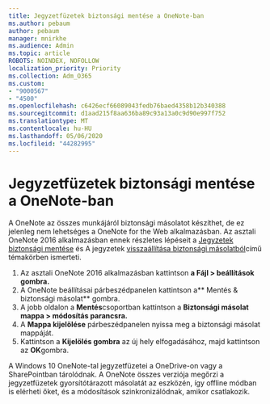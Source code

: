 ```yaml
---
title: Jegyzetfüzetek biztonsági mentése a OneNote-ban
ms.author: pebaum
author: pebaum
manager: mnirkhe
ms.audience: Admin
ms.topic: article
ROBOTS: NOINDEX, NOFOLLOW
localization_priority: Priority
ms.collection: Adm_O365
ms.custom:
- "9000567"
- "4500"
ms.openlocfilehash: c6426ecf66089043fedb76baed4358b12b340388
ms.sourcegitcommit: d1aad215f8aa636ba89c93a13a0c9d90e997f752
ms.translationtype: MT
ms.contentlocale: hu-HU
ms.lasthandoff: 05/06/2020
ms.locfileid: "44282995"
---
```

# <a name="backup-notebooks-in-onenote"></a>Jegyzetfüzetek biztonsági mentése a OneNote-ban

A OneNote az összes munkájáról biztonsági másolatot készíthet, de ez jelenleg nem lehetséges a OneNote for the Web alkalmazásban. Az asztali OneNote 2016 alkalmazásban ennek részletes lépéseit a [Jegyzetek biztonsági mentése](https://support.office.com/article/back-up-notes-f58b34b0-611d-435e-87fa-7942a1767af4#id0eaabaaa=2016,_2013,_2010) és A jegyzetek [visszaállítása biztonsági másolatból](https://support.microsoft.com/office/restore-notes-from-a-backup-5daf9cb0-6769-4998-a5de-f044fdd0d831)című témakörben ismerteti.

1. Az asztali OneNote 2016 alkalmazásban kattintson **a Fájl > beállítások gombra.**
2. A OneNote beállításai párbeszédpanelen kattintson a** Mentés & biztonsági másolat** gombra.
3. A jobb oldalon a **Mentés**csoportban kattintson a **Biztonsági másolat mappa > módosítás parancsra.**
4. A **Mappa kijelölése** párbeszédpanelen nyissa meg a biztonsági másolat mappáját.
5. Kattintson a **Kijelölés gombra** az új hely elfogadásához, majd kattintson az **OK**gombra.

A Windows 10 OneNote-tal jegyzetfüzetei a OneDrive-on vagy a SharePointban tárolódnak. A OneNote összes verziója megőrzi a jegyzetfüzetek gyorsítótárazott másolatát az eszközén, így offline módban is elérheti őket, és a módosítások szinkronizálódnak, amikor csatlakozik.
